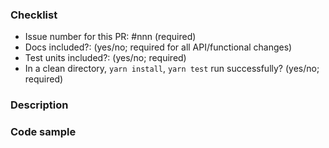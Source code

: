 <!--
Thank you for contributing! Please fill out the pull request form below.
-->

### Checklist

   - Issue number for this PR: #nnn (required)
   - Docs included?: (yes/no; required for all API/functional changes) 
   - Test units included?: (yes/no; required) 
   - In a clean directory, `yarn install`, `yarn test` run successfully? (yes/no; required)

### Description

<!-- Are you fixing a bug? Updating our documentation? Implementing a new feature? Make sure we
have the context around your change. Link to other relevant issues or pull requests. -->

### Code sample

<!-- Proposing an API change? Provide code samples showing how the API will be used. -->
